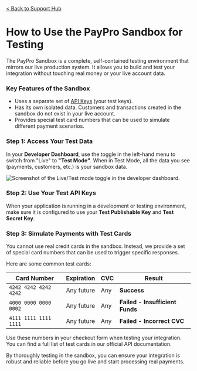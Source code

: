 [< Back to Support Hub](../index.md)

# How to Use the PayPro Sandbox for Testing

The PayPro Sandbox is a complete, self-contained testing environment that mirrors our live production system. It allows you to build and test your integration without touching real money or your live account data.

### Key Features of the Sandbox
* Uses a separate set of [API Keys](./01-getting-your-api-keys.md) (your test keys).
* Has its own isolated data. Customers and transactions created in the sandbox do not exist in your live account.
* Provides special test card numbers that can be used to simulate different payment scenarios.

### Step 1: Access Your Test Data
In your **Developer Dashboard**, use the toggle in the left-hand menu to switch from "Live" to **"Test Mode"**. When in Test Mode, all the data you see (payments, customers, etc.) is your sandbox data.

![Screenshot of the Live/Test mode toggle in the developer dashboard.](https://placehold.co/800x300/E8E8E8/2E2E2E?text=Live/Test+Mode+Toggle)

### Step 2: Use Your Test API Keys
When your application is running in a development or testing environment, make sure it is configured to use your **Test Publishable Key** and **Test Secret Key**.

### Step 3: Simulate Payments with Test Cards
You cannot use real credit cards in the sandbox. Instead, we provide a set of special card numbers that can be used to trigger specific responses.

Here are some common test cards:

| Card Number       | Expiration | CVC | Result              |
| ----------------- | ---------- | --- | ------------------- |
| `4242 4242 4242 4242` | Any future | Any | **Success** |
| `4000 0000 0000 0002` | Any future | Any | **Failed - Insufficient Funds** |
| `4111 1111 1111 1111` | Any future | Any | **Failed - Incorrect CVC** |

Use these numbers in your checkout form when testing your integration. You can find a full list of test cards in our official API documentation.

By thoroughly testing in the sandbox, you can ensure your integration is robust and reliable before you go live and start processing real payments.